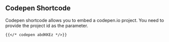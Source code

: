 ## Codepen Shortcode
Codepen shortcode allows you to embed a codepen.io project. You need to provide the project id as the parameter.

```md
{{</* codepen abdKKEz */>}}
```
